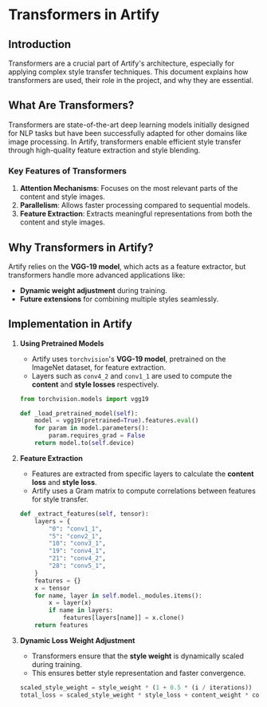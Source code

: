 # Transformers in Artify


## Introduction
Transformers are a crucial part of Artify's architecture, especially for applying complex style transfer techniques. This document explains how transformers are used, their role in the project, and why they are essential.


## What Are Transformers?
Transformers are state-of-the-art deep learning models initially designed for NLP tasks but have been successfully adapted for other domains like image processing. In Artify, transformers enable efficient style transfer through high-quality feature extraction and style blending.


### Key Features of Transformers
1. **Attention Mechanisms**: Focuses on the most relevant parts of the content and style images.
2. **Parallelism**: Allows faster processing compared to sequential models.
3. **Feature Extraction**: Extracts meaningful representations from both the content and style images.


## Why Transformers in Artify?
Artify relies on the **VGG-19 model**, which acts as a feature extractor, but transformers handle more advanced applications like:
- **Dynamic weight adjustment** during training.
- **Future extensions** for combining multiple styles seamlessly.


## Implementation in Artify

1. **Using Pretrained Models**
   - Artify uses `torchvision`'s **VGG-19 model**, pretrained on the ImageNet dataset, for feature extraction.
   - Layers such as `conv4_2` and `conv1_1` are used to compute the **content** and **style losses** respectively.

   ```python
   from torchvision.models import vgg19

   def _load_pretrained_model(self):
       model = vgg19(pretrained=True).features.eval()
       for param in model.parameters():
           param.requires_grad = False
       return model.to(self.device)
   ```

2. **Feature Extraction**
   - Features are extracted from specific layers to calculate the **content loss** and **style loss**.
   - Artify uses a Gram matrix to compute correlations between features for style transfer.

   ```python
   def _extract_features(self, tensor):
       layers = {
           "0": "conv1_1",
           "5": "conv2_1",
           "10": "conv3_1",
           "19": "conv4_1",
           "21": "conv4_2",
           "28": "conv5_1",
       }
       features = {}
       x = tensor
       for name, layer in self.model._modules.items():
           x = layer(x)
           if name in layers:
               features[layers[name]] = x.clone()
       return features
   ```

3. **Dynamic Loss Weight Adjustment**
   - Transformers ensure that the **style weight** is dynamically scaled during training.
   - This ensures better style representation and faster convergence.

   ```python
   scaled_style_weight = style_weight * (1 + 0.5 * (i / iterations))
   total_loss = scaled_style_weight * style_loss + content_weight * content_loss + tv_weight * tv_loss
   ```
